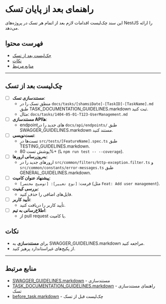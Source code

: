 # راهنمای بعد از پایان تسک

این سند چک‌لیست اقدامات لازم بعد از اتمام هر تسک در پروژه‌های NestJS را ارائه می‌دهد.

## فهرست محتوا
- [چک‌لیست بعد از تسک](#چک‌لیست-بعد-از-تسک)
- [نکات](#نکات)
- [منابع مرتبط](#منابع-مرتبط)

---

## چک‌لیست بعد از تسک
- [ ] **مستندسازی تسک**:
  - منطق تسک را در `docs/tasks/[shamsiDate]-[TaskID]-[TaskName].md` طبق TASK_DOCUMENTATION_GUIDELINES.markdown ثبت کنید.
  - مثال: `docs/tasks/1404-05-01-T123-UserManagement.md`
- [ ] **مستندسازی APIها**:
  - endpointهای جدید را در `docs/api/endpoints/` طبق SWAGGER_GUIDELINES.markdown مستند کنید.
- [ ] **تست‌نویسی**:
  - تست‌ها در `src/tests/[FeatureName].spec.ts` طبق TESTING_GUIDELINES.markdown.
  - پوشش تست 80%+ (با `npm run test -- --coverage`).
- [ ] **به‌روزرسانی ارورها**:
  - ارورهای جدید را در `src/common/filters/http-exception.filter.ts` و `src/common/constants/error-messages.ts` طبق GENERAL_GUIDELINES.markdown.
- [ ] **پیشنهاد عنوان کامیت**:
  - فرمت: `[نوع تغییر]: [توضیح مختصر]` (مثل `Feat: Add user management`).
- [ ] **بررسی کیفیت**:
  - فایل‌های اضافی را حذف کنید.
- [ ] **تأیید کاربر**:
  - تأیید کاربر را دریافت کنید.
- [ ] **اطلاع‌رسانی به تیم**:
  - از pull request یا کامیت.

## نکات
- برای **مستندسازی** به SWAGGER_GUIDELINES.markdown مراجعه کنید.
- از پکیج‌های غیراستاندارد پرهیز کنید.

---

## منابع مرتبط
- [SWAGGER_GUIDELINES.markdown](./SWAGGER_GUIDELINES.markdown) - مستندسازی
- [TASK_DOCUMENTATION_GUIDELINES.markdown](./TASK_DOCUMENTATION_GUIDELINES.markdown) - راهنمای مستندسازی تسک
- [before_task.markdown](./before_task.markdown) - چک‌لیست قبل از تسک